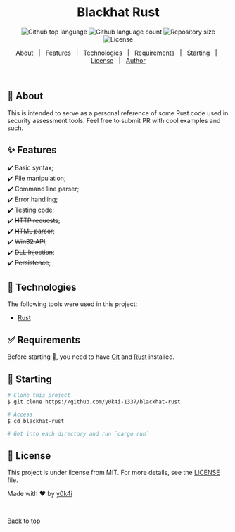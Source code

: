 <h1 align="center">Blackhat Rust</h1>

<p align="center">
  <img alt="Github top language" src="https://img.shields.io/github/languages/top/y0k4i-1337/blackhat-rust?color=56BEB8">

  <img alt="Github language count" src="https://img.shields.io/github/languages/count/y0k4i-1337/blackhat-rust?color=56BEB8">

  <img alt="Repository size" src="https://img.shields.io/github/repo-size/y0k4i-1337/blackhat-rust?color=56BEB8">

  <img alt="License" src="https://img.shields.io/github/license/y0k4i-1337/blackhat-rust?color=56BEB8">

  <!-- <img alt="Github issues" src="https://img.shields.io/github/issues/y0k4i-1337/blackhat-rust?color=56BEB8" /> -->

  <!-- <img alt="Github forks" src="https://img.shields.io/github/forks/y0k4i-1337/blackhat-rust?color=56BEB8" /> -->

  <!-- <img alt="Github stars" src="https://img.shields.io/github/stars/y0k4i-1337/blackhat-rust?color=56BEB8" /> -->
</p>

<!-- Status -->

<!-- <h4 align="center">
	🚧  Blackhat Rust 🚀 Under construction...  🚧
</h4>

<hr> -->

<p align="center">
  <a href="#dart-about">About</a> &#xa0; | &#xa0;
  <a href="#sparkles-features">Features</a> &#xa0; | &#xa0;
  <a href="#rocket-technologies">Technologies</a> &#xa0; | &#xa0;
  <a href="#white_check_mark-requirements">Requirements</a> &#xa0; | &#xa0;
  <a href="#checkered_flag-starting">Starting</a> &#xa0; | &#xa0;
  <a href="#memo-license">License</a> &#xa0; | &#xa0;
  <a href="https://github.com/y0k4i-1337" target="_blank">Author</a>
</p>

<br>

## :dart: About ##

This is intended to serve as a personal reference of some Rust code used in
security assessment tools. Feel free to submit PR with cool examples and such.

## :sparkles: Features ##

:heavy_check_mark: Basic syntax;\
:heavy_check_mark: File manipulation;\
:heavy_check_mark: Command line parser;\
:heavy_check_mark: Error handling;\
:heavy_check_mark: Testing code;\
:heavy_check_mark: ~~HTTP requests~~;\
:heavy_check_mark: ~~HTML parser~~;\
:heavy_check_mark: ~~Win32 API~~;\
:heavy_check_mark: ~~DLL Injection~~;\
:heavy_check_mark: ~~Persistence~~;

## :rocket: Technologies ##

The following tools were used in this project:

- [Rust](https://www.rust-lang.org/)

## :white_check_mark: Requirements ##

Before starting :checkered_flag:, you need to have [Git](https://git-scm.com) and [Rust](https://rustup.rs/) installed.

## :checkered_flag: Starting ##

```bash
# Clone this project
$ git clone https://github.com/y0k4i-1337/blackhat-rust

# Access
$ cd blackhat-rust

# Get into each directory and run `cargo run`
```

## :memo: License ##

This project is under license from MIT. For more details, see the [LICENSE](LICENSE.md) file.


Made with :heart: by <a href="https://github.com/y0k4i-1337" target="_blank">y0k4i</a>

&#xa0;

<a href="#top">Back to top</a>

